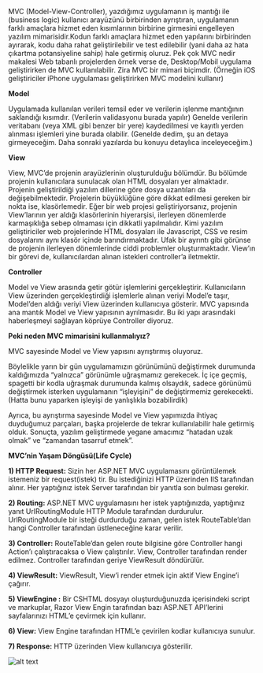 MVC (Model-View-Controller), yazdığımız uygulamanın iş mantığı ile (business logic) kullanıcı arayüzünü birbirinden ayrıştıran, uygulamanın farklı amaçlara hizmet eden kısımlarının birbirine girmesini engelleyen yazılım mimarisidir.Kodun farklı amaçlara hizmet eden yapılarını birbirinden ayırarak, kodu daha rahat geliştirilebilir ve test edilebilir (yani daha az hata çıkartma potansiyeline sahip) hale getirmiş oluruz.
Pek çok MVC nedir makalesi Web tabanlı projelerden örnek verse de, Desktop/Mobil uygulama geliştirirken de MVC kullanılabilir. Zira MVC bir mimari biçimdir. (Örneğin iOS geliştiriciler iPhone uygulaması geliştirirken MVC modelini kullanır)

**Model**

Uygulamada kullanılan verileri temsil eder ve verilerin işlenme mantığının saklandığı kısımdır. (Verilerin validasyonu burada yapılır)
Genelde verilerin veritabanı (veya XML gibi benzer bir yere) kaydedilmesi ve kayıtlı yerden alınması işlemleri yine burada olabilir. (Genelde dedim, şu an detaya girmeyeceğim. Daha sonraki yazılarda bu konuyu detaylıca inceleyeceğim.)

**View**

View, MVC’de projenin arayüzlerinin oluşturulduğu bölümdür. Bu bölümde projenin kullanıcılara sunulacak olan HTML dosyaları yer almaktadır. Projenin geliştirildiği yazılım dillerine göre dosya uzantıları da değişebilmektedir. Projelerin büyüklüğüne göre dikkat edilmesi gereken bir nokta ise, klasörlemedir.
Eğer bir web projesi geliştiriyorsanız, projenin View’larının yer aldığı klasörlerinin hiyerarşisi, ilerleyen dönemlerde karmaşıklığa sebep olmaması için dikkatli yapılmalıdır. Kimi yazılım geliştiriciler web projelerinde HTML dosyaları ile Javascript, CSS ve resim dosyalarını aynı klasör içinde barındırmaktadır. Ufak bir ayrıntı gibi görünse de projenin ilerleyen dönemlerinde ciddi problemler oluşturmaktadır.
View’ın bir görevi de, kullanıcılardan alınan istekleri controller’a iletmektir.

**Controller**

Model ve View arasında getir götür işlemlerini gerçekleştirir.
Kullanıcıların View üzerinden gerçekleştirdiği işlemlerle alınan veriyi Model’e taşır, Model’den aldığı veriyi View üzerinden kullanıcıya gösterir.
MVC yapısında ana mantık Model ve View yapısının ayrılmasıdır. Bu iki yapı arasındaki haberleşmeyi sağlayan köprüye Controller diyoruz.

**Peki neden MVC mimarisini kullanmalıyız?**

MVC sayesinde Model ve View yapısını ayrıştırmış oluyoruz.

Böylelikle yarın bir gün uygulamamızın görünümünü değiştirmek durumunda kaldığımızda “yalnızca” görünümle uğraşmamız gerekecek. İç içe geçmiş, spagetti bir kodla uğraşmak durumunda kalmış olsaydık, sadece görünümü değiştirmek isterken uygulamanın “işleyişini” de değiştirmemiz gerekecekti. (Hatta bunu yaparken işleyişi de yanlışlıkla bozabilirdik)

Ayrıca, bu ayrıştırma sayesinde Model ve View yapımızda ihtiyaç duyduğumuz parçaları, başka projelerde de tekrar kullanılabilir hale getirmiş olduk. Sonuçta, yazılım geliştirmede yegane amacımız “hatadan uzak olmak” ve “zamandan tasarruf etmek”.

**MVC’nin Yaşam Döngüsü(Life Cycle)**

**1) HTTP Request:** Sizin her ASP.NET MVC uygulamasını görüntülemek istemeniz bir request(istek) tir.
Bu istediğinizi HTTP üzerinden IIS tarafından alınır. Her yaptığınız istek Server tarafından bir yanıtla
son bulması gerekir.

**2) Routing:** ASP.NET MVC uygulamasını her istek yaptığınızda, yaptığınız yanıt UrlRoutingModule
HTTP Module tarafından durdurulur. UrlRoutingModule bir isteği durdurduğu zaman, gelen istek
RouteTable’dan hangi Controller tarafından üstleneceğine karar verilir.

**3) Controller:** RouteTable’dan gelen route bilgisine göre Controller hangi Action’ı çalıştıracaksa o
View çalıştırılır. View, Controller tarafından render edilmez. Controller tarafından geriye ViewResult
döndürülür.

**4) ViewResult:** ViewResult, View’i render etmek için aktif View Engine’i çağırır.

**5) ViewEngine :** Bir CSHTML dosyayı oluşturduğunuzda içerisindeki script ve markuplar, Razor View
Engin tarafından bazı ASP.NET API’lerini sayfalarınızı HTML’e çevirmek için kullanır.

**6) View:** View Engine tarafından HTML’e çevirilen kodlar kullanıcıya sunulur.

**7) Response:** HTTP üzerinden View kullanıcıya gösterilir.

![alt text](https://www.google.com/url?sa=i&url=https%3A%2F%2Fbarisakbas.com.tr%2Fnet-core%2Fblog%2F30-asp-net-mvc-nedir-ne-ise-yarar.html&psig=AOvVaw0aYV6VdQ8LeYC_8wZ6aPK3&ust=1609625280684000&source=images&cd=vfe&ved=0CAIQjRxqFwoTCOD85c3f--0CFQAAAAAdAAAAABAD)

